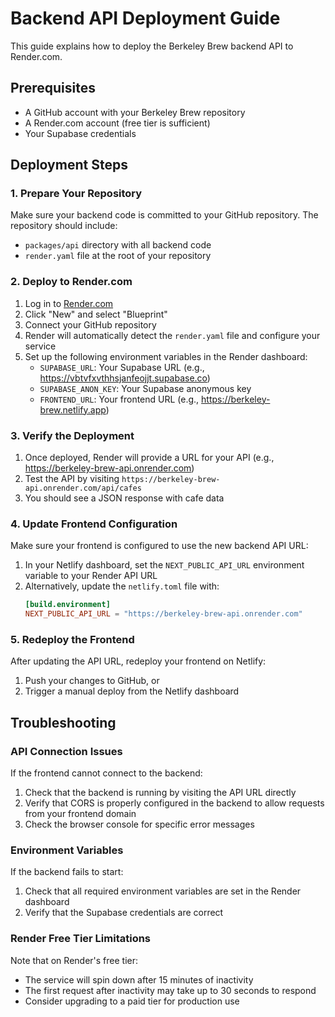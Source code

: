 # Backend API Deployment Guide

This guide explains how to deploy the Berkeley Brew backend API to Render.com.

## Prerequisites

- A GitHub account with your Berkeley Brew repository
- A Render.com account (free tier is sufficient)
- Your Supabase credentials

## Deployment Steps

### 1. Prepare Your Repository

Make sure your backend code is committed to your GitHub repository. The repository should include:
- `packages/api` directory with all backend code
- `render.yaml` file at the root of your repository

### 2. Deploy to Render.com

1. Log in to [Render.com](https://render.com)
2. Click "New" and select "Blueprint"
3. Connect your GitHub repository
4. Render will automatically detect the `render.yaml` file and configure your service
5. Set up the following environment variables in the Render dashboard:
   - `SUPABASE_URL`: Your Supabase URL (e.g., https://vbtvfxvthhsjanfeojjt.supabase.co)
   - `SUPABASE_ANON_KEY`: Your Supabase anonymous key
   - `FRONTEND_URL`: Your frontend URL (e.g., https://berkeley-brew.netlify.app)

### 3. Verify the Deployment

1. Once deployed, Render will provide a URL for your API (e.g., https://berkeley-brew-api.onrender.com)
2. Test the API by visiting `https://berkeley-brew-api.onrender.com/api/cafes`
3. You should see a JSON response with cafe data

### 4. Update Frontend Configuration

Make sure your frontend is configured to use the new backend API URL:

1. In your Netlify dashboard, set the `NEXT_PUBLIC_API_URL` environment variable to your Render API URL
2. Alternatively, update the `netlify.toml` file with:
   ```toml
   [build.environment]
   NEXT_PUBLIC_API_URL = "https://berkeley-brew-api.onrender.com"
   ```

### 5. Redeploy the Frontend

After updating the API URL, redeploy your frontend on Netlify:

1. Push your changes to GitHub, or
2. Trigger a manual deploy from the Netlify dashboard

## Troubleshooting

### API Connection Issues

If the frontend cannot connect to the backend:

1. Check that the backend is running by visiting the API URL directly
2. Verify that CORS is properly configured in the backend to allow requests from your frontend domain
3. Check the browser console for specific error messages

### Environment Variables

If the backend fails to start:

1. Check that all required environment variables are set in the Render dashboard
2. Verify that the Supabase credentials are correct

### Render Free Tier Limitations

Note that on Render's free tier:
- The service will spin down after 15 minutes of inactivity
- The first request after inactivity may take up to 30 seconds to respond
- Consider upgrading to a paid tier for production use

